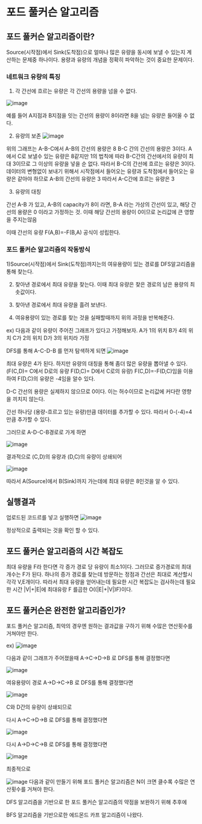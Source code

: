 # 포드 풀커슨 알고리즘


## 포드 풀커슨 알고리즘이란?

Source(시작점)에서 Sink(도착점)으로  얼마나 많은 유량을 동시에 보낼 수 있는지 계산하는 문제중 하나이다. 용량과 유량의 개념을 정확히 파악하는 것이 중요한 문제이다.

### 네트워크 유량의 특징

1) 각 간선에 흐르는 유량은 각 간선의 용량을 넘을 수 없다.

![image](https://user-images.githubusercontent.com/100903674/164578818-0783e885-02fa-4b5d-abe2-2c83e7d9464b.png)

예를 들어 A지점과  B지점을 잇는 간선의 용량이 8이라면 8을 넘는 유량은 들어올 수 없다.

2) 유량의 보존
![image](https://user-images.githubusercontent.com/100903674/164579861-0ae7b09d-e747-42b1-8d2b-5ab02ed20460.png)

위의 그래프는 A-B-C에서 A-B의 간선의 용량은 8 B-C 간의 간선의 용량은 3이다. A에서 C로 보낼수 있는 유량은 8같지만 1의 법칙에 따라  B-C간의 간선에서의
유량이 최대 3이므로 그 이상의 유량을 넣을 순 없다. 따라서 B-C의 간선에 흐르는 유량은 3이다. 데이터의 변형없이 보내기 위해서 시작점에서 들어오는 유량과 도착점에서 들어오는 유량은 같아야 하므로 A-B의 간선의 유량은 3 따라서 A-C간에 흐르는 유량은 3


3) 유량의 대칭

간선 A-B  가 있고, A-B의 capacity가 8이 라면, B-A 라는 가상의 간선이 있고, 해당 간선의 용량은 0 이라고 가정하는 것. 이때 해당 간선의 용량이 0이므로 논리값에 큰 영향을 주지는않음

이때 간선의 유량 F(A,B)=-F(B,A)  공식이 성립한다.

### 포드 풀커슨 알고리즘의 작동방식

1)Source(시작점)에서  Sink(도착점)까지는의 여유용량이 있는 경로를 DFS알고리즘을 통해 찾는다. 


2) 찾아낸 경로에서 최대 유량을 찾는다. 이때 최대 유량은 찾은 경로의 남은 용량의 최솟값이다.

3) 찾아낸 경로에서 최대 유량을 흘려 보낸다.

4) 여유용량이 있는 경로를 찾는 것을 실패할때까지 위의 과정을 반복해준다.

ex) 다음과 같이 유량이 주어진 그래프가 있다고 가정해보자.
A가 1의 위치 B가 4의 위치 C가 2의 위치  D가 3의 위치라 가정



DFS를 통해 A-C-D-B 를 먼저 탐색하게 되면
![image](https://user-images.githubusercontent.com/100903674/164612935-4e6957f9-0ade-4b27-8130-625a572df5fd.png)

최대 유량은 4가 된다. 하지만 유량의 대칭을 통해 좀더 많은 유량을 뽑아낼 수 있다. (F(C,D)= C에서 D로의 유량 F(D,C)= D에서 C로의 유량) 
F(C,D)=-F(D,C)임을 이용하여 F(D,C)의 유량은 -4임을 알수 있다. 


D-C 간선의 용량은 실제하지 않으므로 0이다. 이는 허수이므로 논리값에 커다란 영향을 끼치지 않는다.

간선 하나당 (용량-흐르고 있는 유량)만큼 데이터를 추가할 수 있다.
따라서 0-(-4)=4만큼 추가할 수 있다.

그러므로 A-D-C-B경로로 가게 하면 

![image](https://user-images.githubusercontent.com/100903674/164725374-aa293af8-9437-4931-b4cd-be931a2c1626.png)


결과적으로 (C,D)의 유량과 (D,C)의 유량이 상쇄되어 

![image](https://user-images.githubusercontent.com/100903674/164725446-854acf63-e498-411c-aa48-b62bff66db0c.png)



따라서 A(Source)에서 B(Sink)까지 가는데에 최대 유량은 8인것을 알 수 있다.


## 실행결과
업로드된 코드르를 넣고 실행하면
![image](https://user-images.githubusercontent.com/100903674/164619759-1d22d5d4-fe84-4a4b-bca2-07591aaa9ea1.png)

정상적으로 출력되는 것을 확인 할 수 있다.




## 포드 풀커슨 알고리즘의 시간 복잡도

최대 유량을 F라 한다면 각 증가 경로 당 유량이 최소1이다. 그러므로 증가경로의 최대 개수는 F가 된다. 
하나의 증가 경로를 찾는데 방문하는 정점과 간선은 최대로 계산할시 각각 V,E개이다. 따라서 최대 유량을 얻어내는데 필요한 시간 복잡도는 검사하는데 필요한 시간 |V|+|E|에 최대유랑 F 를곱한
O((|E|+|V|)F)이다. 

## 포드 풀커슨은 완전한 알고리즘인가?

포드 풀커슨 알고리즘, 최악의 경우엔 원하는 결과값을 구하기 위해 수많은 연산횟수를 거쳐야만 한다.



ex)
![image](https://user-images.githubusercontent.com/100903674/164723339-3f4f137a-09ec-4c18-9964-70be862e9496.png)



다음과 같이 그래프가 주어졌을때 A->C->D->B 로 DFS를 통해 결정했다면

![image](https://user-images.githubusercontent.com/100903674/164725998-f96fe928-1daf-45e8-b890-3a12df4218e9.png)


여유용량이 경로 A->D->C->B 로 DFS를 통해 결정했다면

![image](https://user-images.githubusercontent.com/100903674/164726432-ea764eb2-92de-4766-abbe-48e6ab1f4a61.png)

C와 D간의 유량이 상쇄되므로 

  다시 A->C->D->B 로 DFS를 통해 결정했다면

![image](https://user-images.githubusercontent.com/100903674/164727052-184d4979-4b7a-420a-8271-b6f73a231a8d.png)

다시 A->D->C->B 로 DFS를 통해 결정했다면

![image](https://user-images.githubusercontent.com/100903674/164727318-0fbddc26-a318-41ac-8295-75ddfe949da0.png)





최종적으로

![image](https://user-images.githubusercontent.com/100903674/164727696-cc7e4add-381e-498d-80bc-cce7ccddcb7f.png)
다음과 같이 만들기 위해 포드 풀커슨 알고리즘은 N이 크면 클수록 수많은 연산횟수를 거쳐야 한다.

DFS 알고리즘을 기반으로 한 포드 풀커슨 알고리즘의 약점을 보완하기 위해 추후에

BFS 알고리즘을 기반으로한 에드몬드 카프 알고리즘이 나왔다.









